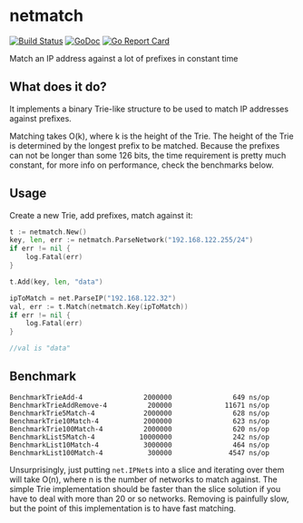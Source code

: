 # netmatch
[![Build Status](https://travis-ci.org/mrd0ll4r/netmatch.svg?branch=master)](https://travis-ci.org/mrd0ll4r/netmatch)
[![GoDoc](https://godoc.org/github.com/mrd0ll4r/netmatch?status.svg)](https://godoc.org/github.com/mrd0ll4r/netmatch)
[![Go Report Card](https://goreportcard.com/badge/github.com/mrd0ll4r/netmatch)](https://goreportcard.com/report/github.com/mrd0ll4r/netmatch)

Match an IP address against a lot of prefixes in constant time

## What does it do?
It implements a binary Trie-like structure to be used to match IP addresses against prefixes.

Matching takes O(k), where k is the height of the Trie.
The height of the Trie is determined by the longest prefix to be matched.
Because the prefixes can not be longer than some 126 bits, the time requirement is pretty much constant, for more info on performance, check the benchmarks below.

## Usage
Create a new Trie, add prefixes, match against it:

```go
t := netmatch.New()
key, len, err := netmatch.ParseNetwork("192.168.122.255/24")
if err != nil {
    log.Fatal(err)
}

t.Add(key, len, "data")

ipToMatch = net.ParseIP("192.168.122.32")
val, err := t.Match(netmatch.Key(ipToMatch))
if err != nil {
    log.Fatal(err)
}

//val is "data"
```

## Benchmark

```
BenchmarkTrieAdd-4               2000000               649 ns/op
BenchmarkTrieAddRemove-4          200000             11671 ns/op
BenchmarkTrie5Match-4            2000000               628 ns/op
BenchmarkTrie10Match-4           2000000               623 ns/op
BenchmarkTrie100Match-4          2000000               620 ns/op
BenchmarkList5Match-4           10000000               242 ns/op
BenchmarkList10Match-4           3000000               464 ns/op
BenchmarkList100Match-4           300000              4547 ns/op
```

Unsurprisingly, just putting `net.IPNet`s into a slice and iterating over them will take O(n), where n is the number of networks to match against.
The simple Trie implementation should be faster than the slice solution if you have to deal with more than 20 or so networks.
Removing is painfully slow, but the point of this implementation is to have fast matching.
